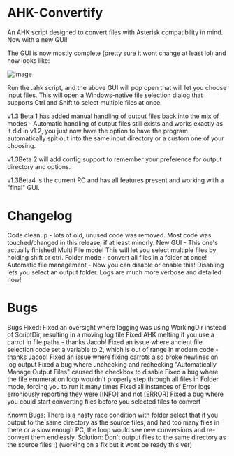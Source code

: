 # AHK-Convertify
An AHK script designed to convert files with Asterisk compatibility in mind. Now with a new GUI!

The GUI is now mostly complete (pretty sure it wont change at least lol) and now looks like:

![image](https://user-images.githubusercontent.com/5680448/172486171-3c90bbfe-a311-4e70-989e-2c52ea0a259a.png)

Run the .ahk script, and the above GUI will pop open that will let you choose input files. This will open a Windows-native file selection dialog that supports Ctrl and Shift to select multiple files at once.

v1.3 Beta 1 has added manual handling of output files back into the mix of modes - Automatic handling of output files still exists and works exactly as it did in v1.2, you just now have the option to have the program automatically spit out into the same input directory or a custom one of your choosing.

v1.3Beta 2 will add config support to remember your preference for output directory and options.

v1.3Beta4 is the current RC and has all features present and working with a "final" GUI.

# Changelog
Code cleanup - lots of old, unused code was removed. Most code was touched/changed in this release, if at least minorly.
New GUI - This one's actually finished!
Multi File mode! This will let you select multiple files by holding shift or ctrl.
Folder mode - convert all files in a folder at once!
Automatic file management - Now you can disable or enable this! Disabling lets you select an output folder.
Logs are much more verbose and detailed now!

# Bugs

Bugs Fixed:
Fixed an oversight where logging was using WorkingDir instead of ScriptDir, resulting in a moving log file
Fixed AHK melting if you use a carrot in file paths - thanks Jacob!
Fixed an issue where ancient file selection code set a variable to 2, which is out of range in modern code - thanks Jacob!
Fixed an issue where fixing carrots also broke newlines on log output
Fixed a bug where unchecking and rechecking "Automatically Manage Output Files" caused the checkbox to disable
Fixed a bug where the file enumeration loop wouldn't properly step through all files in Folder mode, forcing you to run it many times
Fixed all instances of Error logs erroniously reporting they were [INFO] and not [ERROR]
Fixed a bug where you could start converting files before you selected files to convert

Known Bugs:
There is a nasty race condition with folder select that if you output to the same directory as the source files,
and had too many files in there or a slow enough PC, the loop would see new conversions and re-convert them endlessly.
Solution: Don't output files to the same directory as the source files :) (working on a fix but it wont be ready this ver)
